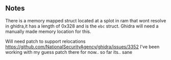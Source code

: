 ## Notes

There is a memory mapped struct located at a splot in ram that wont resolve in ghidra,it has a length of 0x328 and is the `ebc` struct. Ghidra will need a manually made memory location for this.

Will need patch to support relocations https://github.com/NationalSecurityAgency/ghidra/issues/3352
I've been working with my guess patch there for now.. so far its.. sane

